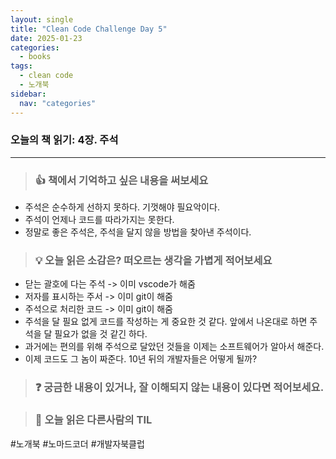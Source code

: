 ```yaml
---
layout: single
title: "Clean Code Challenge Day 5"
date: 2025-01-23
categories:
  - books
tags:
  - clean code
  - 노개북
sidebar:
  nav: "categories"
---
```


### 오늘의 책 읽기: 4장. 주석

---

> ### 👍 책에서 기억하고 싶은 내용을 써보세요

- 주석은 순수하게 선하지 못하다. 기껏해야 필요악이다.
- 주석이 언제나 코드를 따라가지는 못한다.
- 정말로 좋은 주석은, 주석을 달지 않을 방법을 찾아낸 주석이다.

> ### 💡 오늘 읽은 소감은? 떠오르는 생각을 가볍게 적어보세요

- 닫는 괄호에 다는 주석 -> 이미 vscode가 해줌
- 저자를 표시하는 주서 -> 이미 git이 해줌
- 주석으로 처리한 코드 -> 이미 git이 해줌
- 주석을 달 필요 없게 코드를 작성하는 게 중요한 것 같다. 앞에서 나온대로 하면 주석을 달 필요가 없을 것 같긴 하다.
- 과거에는 편의를 위해 주석으로 달았던 것들을 이제는 소프트웨어가 알아서 해준다.
- 이제 코드도 그 놈이 짜준다. 10년 뒤의 개발자들은 어떻게 될까?

> ### ❓ 궁금한 내용이 있거나, 잘 이해되지 않는 내용이 있다면 적어보세요.

> ### 📗 오늘 읽은 다른사람의 TIL

#노개북 #노마드코더 #개발자북클럽
